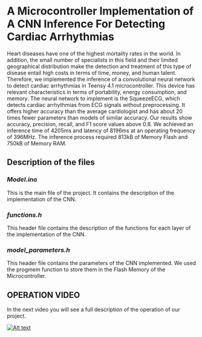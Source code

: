 # A Microcontroller Implementation of A CNN Inference For Detecting Cardiac Arrhythmias

Heart diseases have one of the highest mortality rates in the world. In addition, the small number of specialists in this field and their limited geographical distribution make the detection and treatment of this type of disease entail high costs in terms of time, money, and human talent. Therefore, we implemented the inference of a convolutional neural network to detect cardiac arrhythmias in Teensy 4.1 microcontroller. This device has relevant characteristics in terms of portability, energy consumption, and memory. The neural network to implement is the SqueezeECG, which detects cardiac arrhythmias from ECG signals without preprocessing. It offers higher accuracy than the average cardiologist and has about 20 times fewer parameters than models of similar accuracy. Our results show accuracy, precision, recall, and F1 score values above 0.8. We achieved an inference time of 4205ms and latency of 8196ms at an operating frequency of 396MHz. The inference process required  813kB of Memory Flash and 750kB of Memory RAM.

## **Description of the files**
### *Model.ino*
This is the main file of the project. It contains the description of the implementation of the CNN.
### *functions.h*
This header file contains the description of the functions for each layer of the implementation of the CNN. 
### *model_parameters.h*
This header file contains the parameters of the CNN implemented. We used the progmem function to store them in the Flash Memory of the Microcontroller.

## OPERATION VIDEO
In the next video you will see a full description of the operation of our project. 

[![Alt text](https://img.youtube.com/vi/C8KOdEeG2JY/0.jpg)](https://youtu.be/C8KOdEeG2JY)

